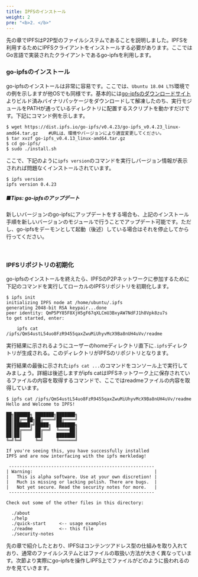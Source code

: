 ```yaml
---
title: IPFSのインストール
weight: 2
pre: "<b>2. </b>"
---
```


先の章でIPFSはP2P型のファイルシステムであることを説明しました。IPFSを利用するためにIPFSクライアントをインストールする必要があります。ここではGo言語で実装されたクライアントであるgo-ipfsを利用します。

### go-ipfsのインストール

go-ipfsのインストールは非常に容易です。ここでは、`Ubuntu 18.04 LTS`環境での例を示しますが他OSでも同様です。基本的には[go-ipfsのダウンロードサイト](https://dist.ipfs.io/#go-ipfs)よりビルド済みバイナリパッケージをダウンロードして解凍したのち、実行モジュールをPATHが通っているディレクトリに配置するスクリプトを動かすだけです。下記にコマンド例を示します。

```
$ wget https://dist.ipfs.io/go-ipfs/v0.4.23/go-ipfs_v0.4.23_linux-amd64.tar.gz    #URLは、環境やバージョンにより適宜変更してください。
$ tar xvzf go-ipfs_v0.4.13_linux-amd64.tar.gz
$ cd go-ipfs/
$ sudo ./install.sh
```

ここで、下記のように`ipfs version`のコマンドを実行しバージョン情報が表示されれば問題なくインストールされています。

```
$ ipfs version
ipfs version 0.4.23
```

##### ■Tips:  go-ipfsのアップデート

新しいバージョンのgo-ipfsにアップデートをする場合も、上記のインストール手順を新しいバージョンのモジュールで行うことでアップデート可能です。ただし、go-ipfsをデーモンとして起動（後述）している場合はそれを停止してから行ってください。

​

### IPFSリポジトリの初期化

go-ipfsのインストールを終えたら、IPFSのP2Pネットワークに参加するために下記のコマンドを実行してローカルのIPFSリポジトリを初期化します。

```
$ ipfs init
initializing IPFS node at /home/ubuntu/.ipfs
generating 2048-bit RSA keypair...done
peer identity: QmP5PY85F8XjH5gF67qXLCmU3BxyAW7NdFJ1h8Vpk8zu7s
to get started, enter:

    ipfs cat /ipfs/QmS4ustL54uo8FzR9455qaxZwuMiUhyvMcX9Ba8nUH4uVv/readme
```

実行結果に示されるようにユーザーのhomeディレクトリ直下に`.ipfs`ディレクトリが生成される。このディレクトリがIPFSのリポジトリとなります。

実行結果の最後に示された`ipfs cat ...`のコマンドをコンソール上で実行してみましょう。詳細は後述しますがipfs catはIPFSネットワーク上に保存されているファイルの内容を取得するコマンドで、ここではreadmeファイルの内容を取得しています。

```
$ ipfs cat /ipfs/QmS4ustL54uo8FzR9455qaxZwuMiUhyvMcX9Ba8nUH4uVv/readme
Hello and Welcome to IPFS!

██╗██████╗ ███████╗███████╗
██║██╔══██╗██╔════╝██╔════╝
██║██████╔╝█████╗  ███████╗
██║██╔═══╝ ██╔══╝  ╚════██║
██║██║     ██║     ███████║
╚═╝╚═╝     ╚═╝     ╚══════╝

If you're seeing this, you have successfully installed
IPFS and are now interfacing with the ipfs merkledag!

 -------------------------------------------------------
| Warning:                                              |
|   This is alpha software. Use at your own discretion! |
|   Much is missing or lacking polish. There are bugs.  |
|   Not yet secure. Read the security notes for more.   |
 -------------------------------------------------------

Check out some of the other files in this directory:

  ./about
  ./help
  ./quick-start     <-- usage examples
  ./readme          <-- this file
  ./security-notes
```

先の章で紹介したとおり、IPFSはコンテンツアドレス型の仕組みを取り入れており、通常のファイルシステムとはファイルの取扱い方法が大きく異なっています。次節より実際にgo-ipfsを操作しIPFS上でファイルがどのように扱われるのかを見ていきます。
